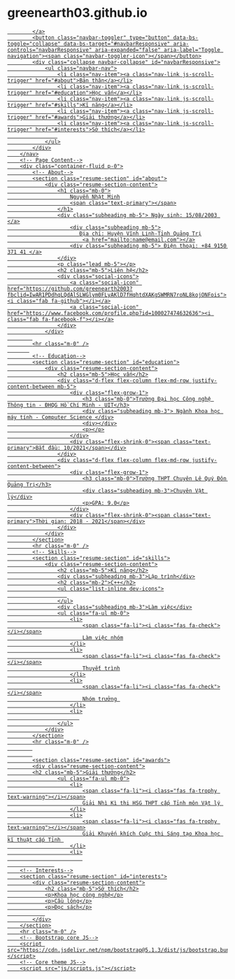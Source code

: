 # greenearth03.github.io

<html lang="en">
    <head>
        <meta charset="utf-8" />
        <meta name="viewport" content="width=device-width, initial-scale=1, shrink-to-fit=no" />
        <meta name="description" content="" />
        <meta name="author" content="" />
        <title>Resume - Start Bootstrap Theme</title>
        <link rel="icon" type="image/x-icon" href="assets/img/favicon.ico" />
        <!-- Font Awesome icons (free version)-->
        <script src="https://use.fontawesome.com/releases/v5.15.4/js/all.js" crossorigin="anonymous"></script>
        <!-- Google fonts-->
        <link href="https://fonts.googleapis.com/css?family=Saira+Extra+Condensed:500,700" rel="stylesheet" type="text/css" />
        <link href="https://fonts.googleapis.com/css?family=Muli:400,400i,800,800i" rel="stylesheet" type="text/css" />
        <!-- Core theme CSS (includes Bootstrap)-->
        <link href="css/styles.css" rel="stylesheet" />
    </head>
    <body id="page-top">
        <!-- Navigation-->
        <nav class="navbar navbar-expand-lg navbar-dark bg-primary fixed-top" id="sideNav">
            <a class="navbar-brand js-scroll-trigger" href="#page-top">
                
            </a>
            <button class="navbar-toggler" type="button" data-bs-toggle="collapse" data-bs-target="#navbarResponsive" aria-controls="navbarResponsive" aria-expanded="false" aria-label="Toggle navigation"><span class="navbar-toggler-icon"></span></button>
            <div class="collapse navbar-collapse" id="navbarResponsive">
                <ul class="navbar-nav">
                    <li class="nav-item"><a class="nav-link js-scroll-trigger" href="#about">Bản thân</a></li>
                    <li class="nav-item"><a class="nav-link js-scroll-trigger" href="#education">Học vấn</a></li>
                    <li class="nav-item"><a class="nav-link js-scroll-trigger" href="#skills">Kĩ năng</a></li>
                    <li class="nav-item"><a class="nav-link js-scroll-trigger" href="#awards">Giải thưởng</a></li>
                    <li class="nav-item"><a class="nav-link js-scroll-trigger" href="#interests">Sở thích</a></li>
                    
                </ul>
            </div>
        </nav>
        <!-- Page Content-->
        <div class="container-fluid p-0">
            <!-- About-->
            <section class="resume-section" id="about">
                <div class="resume-section-content">
                    <h1 class="mb-0">
                        Nguyễn Nhật Minh
                        <span class="text-primary"></span>
                    </h1>
                    <div class="subheading mb-5"> Ngày sinh: 15/08/2003 </a>
                        <div class="subheading mb-5">
                           Địa chỉ: Huyện Vĩnh Linh-Tỉnh Quảng Trị
                            <a href="mailto:name@email.com"></a>
                        <div class="subheading mb-5"> Điện thoại: +84 9150 371 41 </a>
                    </div>
                    <p class="lead mb-5"></p>
                    <h2 class="mb-5">Liên hệ</h2>
                    <div class="social-icons">
                        <a class="social-icon" href="https://github.com/greenearth2003?fbclid=IwAR1PDdhqLQdAlSLWGlym0FLyAKlD7fHqhtdXAKgSWMRN7roNL8kojONFois"><i class="fab fa-github"></i></a>
                        <a class="social-icon" href="https://www.facebook.com/profile.php?id=100027474632636"><i class="fab fa-facebook-f"></i></a>
                    </div>
                </div>
            
            <hr class="m-0" />
           
            <!-- Education-->
            <section class="resume-section" id="education">
                <div class="resume-section-content">
                    <h2 class="mb-5">Học vấn</h2>
                    <div class="d-flex flex-column flex-md-row justify-content-between mb-5">
                        <div class="flex-grow-1">
                            <h3 class="mb-0">Trường Đại học Công nghệ Thông tin - ĐHQG Hồ Chí Minh - UIT</h3>
                            <div class="subheading mb-3"> Ngành Khoa học máy tính - Computer Science </div>
                            <div></div>
                            <p></p>
                        </div>
                        <div class="flex-shrink-0"><span class="text-primary">Bắt đầu: 10/2021</span></div>
                    </div>
                    <div class="d-flex flex-column flex-md-row justify-content-between">
                        <div class="flex-grow-1">
                            <h3 class="mb-0">Trường THPT Chuyên Lê Quý Đôn Quảng Trị</h3>
                            <div class="subheading mb-3">Chuyên Vật lý</div>
                            <p>GPA: 9.0</p>
                        </div>
                        <div class="flex-shrink-0"><span class="text-primary">Thời gian: 2018 - 2021</span></div>
                    </div>
                </div>
            </section>
            <hr class="m-0" />
            <!-- Skills-->
            <section class="resume-section" id="skills">
                <div class="resume-section-content">
                    <h2 class="mb-5">Kĩ năng</h2>
                    <div class="subheading mb-3">Lập trình</div>
                    <h2 class="mb-2">C++</h2>
                    <ul class="list-inline dev-icons">
                       
                    </ul>
                    <div class="subheading mb-3">Làm việc</div>
                    <ul class="fa-ul mb-0">
                        <li>
                            <span class="fa-li"><i class="fas fa-check"></i></span>
                            Làm việc nhóm
                        </li>
                        <li>
                            <span class="fa-li"><i class="fas fa-check"></i></span>
                            Thuyết trình
                        </li>
                        <li>
                            <span class="fa-li"><i class="fas fa-check"></i></span>
                            Nhóm trưởng 
                        </li>
                        <li>
                           
                    </ul>
                </div>
            </section>
            <hr class="m-0" />
            
            
            <section class="resume-section" id="awards">
            <div class="resume-section-content">
            <h2 class="mb-5">Giải thưởng</h2>
                    <ul class="fa-ul mb-0">
                        <li>
                            <span class="fa-li"><i class="fas fa-trophy text-warning"></i></span>
                            Giải Nhì Kì thi HSG THPT cấp Tỉnh môn Vật lý 
                        </li>
                        <li>
                            <span class="fa-li"><i class="fas fa-trophy text-warning"></i></span>
                            Giải Khuyến khích Cuộc thi Sáng tạo Khoa học kĩ thuật cấp Tỉnh 
                        </li>
                        <li>
                            
                   
        <!-- Interests-->
        <section class="resume-section" id="interests">
            <div class="resume-section-content">
                <h2 class="mb-5">Sở thích</h2>
                <p>Khoa học công nghệ</p>
                <p>Cầu lông</p>
                <p>Đọc sách</p>
                
            </div>
        </section>
        <hr class="m-0" />
        <!-- Bootstrap core JS-->
        <script src="https://cdn.jsdelivr.net/npm/bootstrap@5.1.3/dist/js/bootstrap.bundle.min.js"></script>
        <!-- Core theme JS-->
        <script src="js/scripts.js"></script>
 

